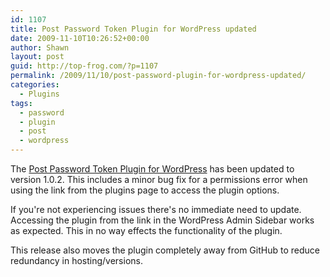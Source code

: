 ```yaml
---
id: 1107
title: Post Password Token Plugin for WordPress updated
date: 2009-11-10T10:26:52+00:00
author: Shawn
layout: post
guid: http://top-frog.com/?p=1107
permalink: /2009/11/10/post-password-plugin-for-wordpress-updated/
categories:
  - Plugins
tags:
  - password
  - plugin
  - post
  - wordpress
---
```

The [Post Password Token Plugin for WordPress](http://wordpress.org/extend/plugins/post-password-plugin/) has been updated to version 1.0.2. This includes a minor bug fix for a permissions error when using the link from the plugins page to access the plugin options. 

If you're not experiencing issues there's no immediate need to update. Accessing the plugin from the link in the WordPress Admin Sidebar works as expected. This in no way effects the functionality of the plugin.

This release also moves the plugin completely away from GitHub to reduce redundancy in hosting/versions.